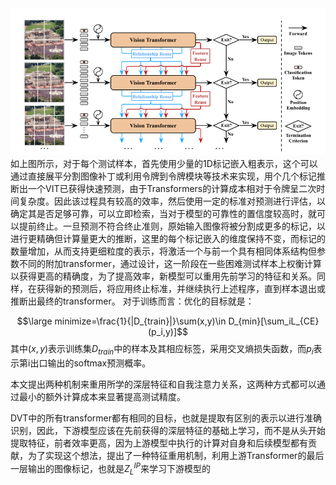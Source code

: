 <div align="center"><img src=".\image\DVT.PNG"></div>
如上图所示，对于每个测试样本，首先使用少量的1D标记嵌入粗表示，这个可以通过直接展平分割图像补丁或利用令牌到令牌模块等技术来实现，用个几个标记推断出一个VIT已获得快速预测，由于Transformers的计算成本相对于令牌呈二次时间复杂度。因此该过程具有较高的效率，然后使用一定的标准对预测进行评估，以确定其是否足够可靠，可以立即检索，当对于模型的可靠性的置信度较高时，就可以提前终止。一旦预测不符合终止准则，原始输入图像将被分割成更多的标记，以进行更精确但计算量更大的推断，这里的每个标记嵌入的维度保持不变，而标记的数量增加，从而支持更细粒度的表示，将激活一个与前一个具有相同体系结构但参数不同的附加transformer，通过设计，这一阶段在一些困难测试样本上权衡计算以获得更高的精确度，为了提高效率，新模型可以重用先前学习的特征和关系。同样，在获得新的预测后，将应用终止标准，并继续执行上述程序，直到样本退出或推断出最终的transformer。
对于训练而言：优化的目标就是：

$$\large minimize=\frac{1}{|D_{train}|}\sum(x,y)\in D_{min}[\sum_iL_{CE}(p_i,y)]$$
其中$(x,y)$表示训练集$D_{train}$中的样本及其相应标签，采用交叉熵损失函数，而$p_i$表示第i出口输出的softmax预测概率。

本文提出两种机制来重用所学的深层特征和自我注意力关系，这两种方式都可以通过最小的额外计算成本来显著提高测试精度。

DVT中的所有transformer都有相同的目标，也就是提取有区别的表示以进行准确识别，因此，下游模型应该在先前获得的深层特征的基础上学习，而不是从头开始提取特征，前者效率更高，因为上游模型中执行的计算对自身和后续模型都有贡献，为了实现这个想法，提出了一种特征重用机制，利用上游Transformer的最后一层输出的图像标记，也就是$Z^{IP}_{L}$来学习下游模型的